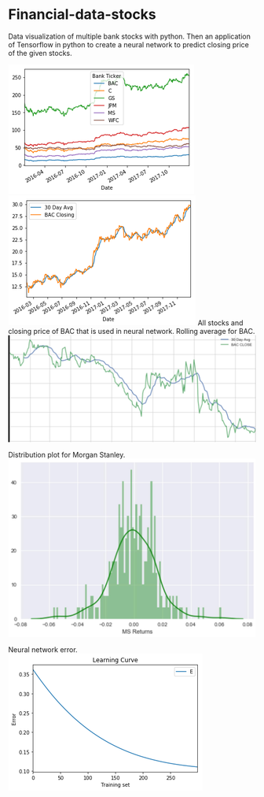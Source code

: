 # Financial-data-stocks
Data visualization of multiple bank stocks with python. Then an application of Tensorflow in python to create a neural network to predict closing price of the given stocks.

![alt text](https://github.com/popCoffee/Financial-data-stocks/blob/master/pics/price_day.png)
![alt text](https://github.com/popCoffee/Financial-data-stocks/blob/master/pics/BAC.png)
All stocks and closing price of BAC that is used in neural network.
Rolling average for BAC.
![alt text](https://github.com/popCoffee/Financial-data-stocks/blob/master/pics/rollingAvg_BAC_30days_.jpg)

Distribution plot for Morgan Stanley.
![alt text](https://github.com/popCoffee/Financial-data-stocks/blob/master/pics/distPlot_MS_.jpg)

Neural network error.
![alt text](https://github.com/popCoffee/Financial-data-stocks/blob/master/pics/LearnCurve.png)


